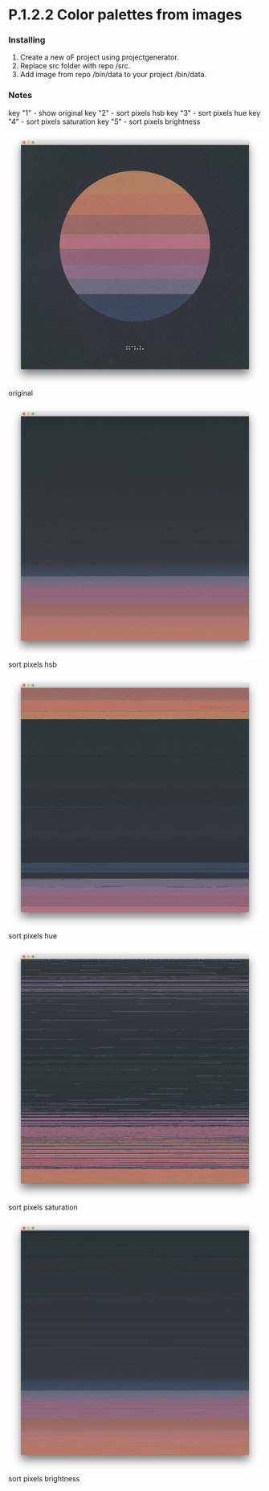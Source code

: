 # P.1.2.2 Color palettes from images
### Installing

1. Create a new oF project using projectgenerator. 
2. Replace src folder with repo /src.
2. Add image from repo /bin/data to your project /bin/data.

### Notes
key "1" - show original
key "2" - sort pixels hsb
key "3" - sort pixels hue
key "4" - sort pixels saturation
key "5" - sort pixels brightness

![project screenshot](https://raw.githubusercontent.com/barrylachapelle/oFGenerativeDesign/master/img/p122/1.png)
original

![project screenshot](https://raw.githubusercontent.com/barrylachapelle/oFGenerativeDesign/master/img/p122/2.png)
sort pixels hsb

![project screenshot](https://raw.githubusercontent.com/barrylachapelle/oFGenerativeDesign/master/img/p122/3.png)
sort pixels hue

![project screenshot](https://raw.githubusercontent.com/barrylachapelle/oFGenerativeDesign/master/img/p122/4.png)
sort pixels saturation

![project screenshot](https://raw.githubusercontent.com/barrylachapelle/oFGenerativeDesign/master/img/p122/5.png)
sort pixels brightness
